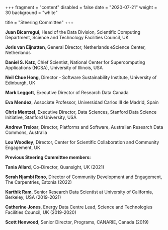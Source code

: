 +++
fragment = "content"
disabled = false
date = "2020-07-21"
weight = 30
background = "white"

title = "Steering Committee"
+++

**Juan Bicarregui**, Head of the Data Division, Scientific Computing Department, Science and Technology Facilities Council, UK

**Joris van Eijnatten**, General Director, Netherlands eScience Center, Netherlands

**Daniel S. Katz**, Chief Scientist, National Center for Supercomputing Applications (NCSA), University of Illinois, USA

**Neil Chue Hong**, Director - Software Sustainability Institute, University of Edinburgh, UK

**Mark Leggott**, Executive Director of Research Data Canada 

**Eva Mendez**, Associate Professor, Universidad Carlos III de Madrid, Spain

**Chris Mentzel**, Executive Director, Data Sciences, Stanford Data Science Initiative, Stanford University, USA

**Andrew Treloar**, Director,  Platforms and Software, Australian Research Data Commons, Australia

**Lou Woodley**, Director, Center for Scientific Collaboration and Community Engagement, UK 



**Previous Steering Committee members:**

**Tania Allard**, Co-Director, Quansight, UK (2021)

**Serah Njambi Rono**, Director of Community Development and Engagement, The Carpentries, Estonia (2022)

**Karthik Ram**, Senior Research Data Scientist at University of California, Berkeley, USA (2019-2021)

**Catherine Jones**, Energy Data Centre Lead, Science and Technologies Facilities Council, UK (2019-2020)

**Scott Henwood**, Senior Director, Programs, CANARIE, Canada (2019)





